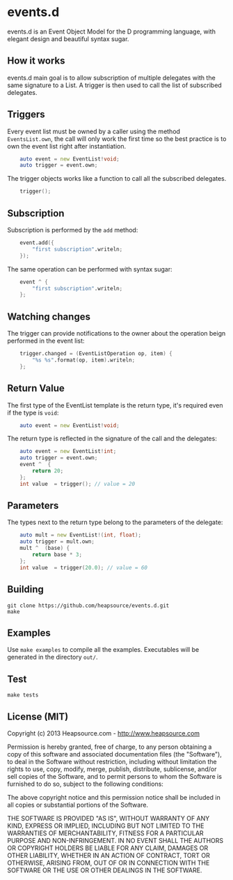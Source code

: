 events.d
===

events.d is an Event Object Model for the D programming language, with elegant design and beautiful syntax sugar.

## How it works

events.d main goal is to allow subscription of multiple delegates with the same signature to a List.
A trigger is then used to call the list of subscribed delegates.

## Triggers

Every event list must be owned by a caller using the method `EventsList.own`, the call will only work the first time so the best practice is to own the 
event list right after instantiation.


```D
    auto event = new EventList!void;
    auto trigger = event.own;
```

The trigger objects works like a function to call all the subscribed delegates.


```D
    trigger();
```

## Subscription

Subscription is performed by the `add` method:


```D
    event.add({
        "first subscription".writeln;
    });
```

The same operation can be performed with syntax sugar:


```D
    event ^ {
        "first subscription".writeln;
    };
```

## Watching changes

The trigger can provide notifications to the owner about the operation beign performed in the event list:


```D
    trigger.changed = (EventListOperation op, item) {
        "%s %s".format(op, item).writeln;
    };
```

## Return Value

The first type of the EventList template is the return type, it's required even if the type is `void`:

```D
    auto event = new EventList!void;
```

The return type is reflected in the signature of the call and the delegates:


```D
    auto event = new EventList!int;
    auto trigger = event.own;
    event ^  {
        return 20;
    };
    int value  = trigger(); // value = 20
```


## Parameters

The types next to the return type belong to the parameters of the delegate:

```D
    auto mult = new EventList!(int, float);
    auto trigger = mult.own;
    mult ^  (base) {
        return base * 3;
    };
    int value  = trigger(20.0); // value = 60
```

## Building

    git clone https://github.com/heapsource/events.d.git
    make


## Examples

Use `make examples` to compile all the examples. Executables will be generated in the directory `out/`.


## Test


    make tests


## License (MIT)

Copyright (c) 2013 Heapsource.com - http://www.heapsource.com

Permission is hereby granted, free of charge, to any person obtaining a copy of this software and associated documentation files (the "Software"), to deal in the Software without restriction, including without limitation the rights to use, copy, modify, merge, publish, distribute, sublicense, and/or sell copies of the Software, and to permit persons to whom the Software is furnished to do so, subject to the following conditions:

The above copyright notice and this permission notice shall be included in all copies or substantial portions of the Software.

THE SOFTWARE IS PROVIDED "AS IS", WITHOUT WARRANTY OF ANY KIND, EXPRESS OR IMPLIED, INCLUDING BUT NOT LIMITED TO THE WARRANTIES OF MERCHANTABILITY, FITNESS FOR A PARTICULAR PURPOSE AND NON-INFRINGEMENT. IN NO EVENT SHALL THE AUTHORS OR COPYRIGHT HOLDERS BE LIABLE FOR ANY CLAIM, DAMAGES OR OTHER LIABILITY, WHETHER IN AN ACTION OF CONTRACT, TORT OR OTHERWISE, ARISING FROM, OUT OF OR IN CONNECTION WITH THE SOFTWARE OR THE USE OR OTHER DEALINGS IN THE SOFTWARE.
